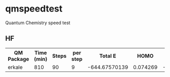 qmspeedtest
===========

Quantum Chemistry speed test

HF
--
<table>
<tr>
<th>QM Package</th><th>Time (min)</th><th>Steps</th><th>per step</th>
<th>Total E</th><th>HOMO</th><th>LUMO</th>
</tr>
<tr>
<td>erkale</td><td>810</td>
<td>90</td><td>9</td>
<td>-644.67570139</td><td>0.074269</td><td>-0.353712</td>
</tr>
</table>
